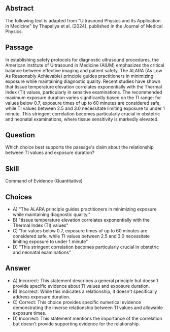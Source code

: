 ## Abstract
The following text is adapted from "Ultrasound Physics and its Application in Medicine" by Thapaliya et al. (2024), published in the Journal of Medical Physics.

## Passage
In establishing safety protocols for diagnostic ultrasound procedures, the American Institute of Ultrasound in Medicine (AIUM) emphasizes the critical balance between effective imaging and patient safety. The ALARA (As Low As Reasonably Achievable) principle guides practitioners in minimizing exposure while maintaining diagnostic quality. Recent studies have shown that tissue temperature elevation correlates exponentially with the Thermal Index (TI) values, particularly in sensitive examinations. The recommended maximum exposure duration varies significantly based on the TI range: for values below 0.7, exposure times of up to 60 minutes are considered safe, while TI values between 2.5 and 3.0 necessitate limiting exposure to under 1 minute. This stringent correlation becomes particularly crucial in obstetric and neonatal examinations, where tissue sensitivity is markedly elevated.

## Question
Which choice best supports the passage's claim about the relationship between TI values and exposure duration?

## Skill
Command of Evidence (Quantitative)

## Choices
- A) "The ALARA principle guides practitioners in minimizing exposure while maintaining diagnostic quality."
- B) "tissue temperature elevation correlates exponentially with the Thermal Index (TI) values"
- C) "for values below 0.7, exposure times of up to 60 minutes are considered safe, while TI values between 2.5 and 3.0 necessitate limiting exposure to under 1 minute"
- D) "This stringent correlation becomes particularly crucial in obstetric and neonatal examinations"

## Answer
- A) Incorrect: This statement describes a general principle but doesn't provide specific evidence about TI values and exposure duration.
- B) Incorrect: While this indicates a relationship, it doesn't specifically address exposure duration.
- C) Correct: This choice provides specific numerical evidence demonstrating the inverse relationship between TI values and allowable exposure times.
- D) Incorrect: This statement mentions the importance of the correlation but doesn't provide supporting evidence for the relationship.